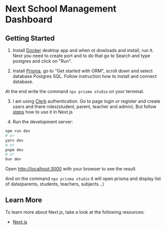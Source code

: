 # Next School Management Dashboard

## Getting Started
1. Install [Docker](https://www.docker.com/) desktop app and when ot dowloads and install, run it. Next you need to create port and to do that go to Search and type postgres and click on "Run".

2. Install [Prisma](https://www.prisma.io/?via=start&gad_source=1), go to "Get started with ORM", scroll down and select database Postgres SQL. Follow instruction how to install and connect database.

At the end write the command ```npx prisma studio``` on your terminal.

3. I am using [Clerk](https://dashboard.clerk.com) authentication. Go to page login or register and create users and there roles(student, parent, teacher and admin). But follow [steps](https://clerk.com/docs/quickstarts/nextjs) how to use it in Next.js

4. Run the development server:

```bash
npm run dev
# or
yarn dev
# or
pnpm dev
# or
bun dev
```

Open [http://localhost:3000](http://localhost:3000) with your browser to see the result.

And on the command ``npx prisma studio`` it will open prisma and display list of data(parents, students, teachers, subjects...)


## Learn More

To learn more about Next.js, take a look at the following resources:

- [Next.js](https://nextjs.org/learn)
